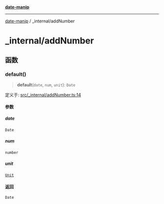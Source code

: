 [**date-manip**](../index.md)

***

[date-manip](../modules.md) / \_internal/addNumber

# \_internal/addNumber

## 函数

### default()

> **default**(`date`, `num`, `unit`): `Date`

定义于: [src/\_internal/addNumber.ts:14](https://github.com/fengxinming/date-manip/blob/74162e61fff73f0ace27e57ce0b5395775c035f2/src/_internal/addNumber.ts#L14)

#### 参数

##### date

`Date`

##### num

`number`

##### unit

[`Unit`](../types.md#unit)

#### 返回

`Date`
